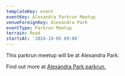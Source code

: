 ```yaml
---
templateKey: event
eventKey: Alexandra Parkrun Meetup
venueForeignKey: Alexandra Park
eventType: Parkrun Meetup
terrain: Road
startsAt: '2024-10-05 09:00'
---
```

This parkrun meetup will be at Alexandra Park.

Find out more at [Alexandra Park parkrun.](https://www.parkrun.org.uk/alexandra/)